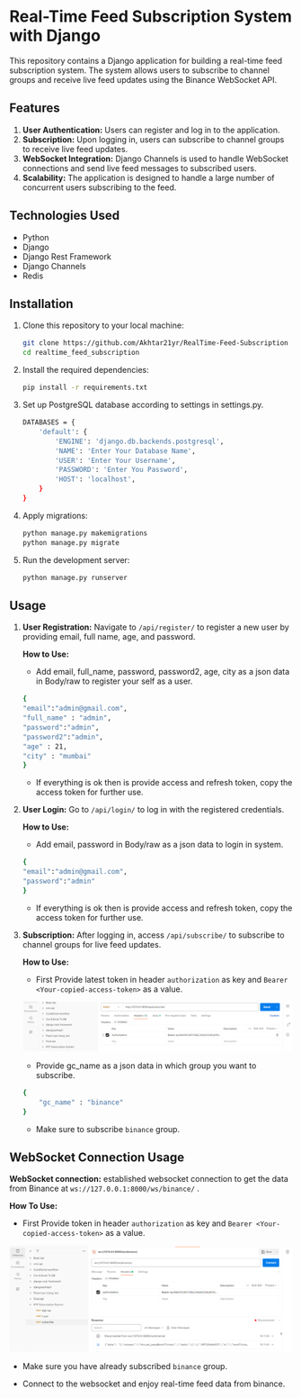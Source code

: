 # Real-Time Feed Subscription System with Django

This repository contains a Django application for building a real-time feed subscription system. The system allows users to subscribe to channel groups and receive live feed updates using the Binance WebSocket API.

## Features

1. **User Authentication:** Users can register and log in to the application.
2. **Subscription:** Upon logging in, users can subscribe to channel groups to receive live feed updates.
3. **WebSocket Integration:** Django Channels is used to handle WebSocket connections and send live feed messages to subscribed users.
4. **Scalability:** The application is designed to handle a large number of concurrent users subscribing to the feed.

## Technologies Used

- Python
- Django
- Django Rest Framework
- Django Channels
- Redis

## Installation

1. Clone this repository to your local machine:

   ```bash
   git clone https://github.com/Akhtar21yr/RealTime-Feed-Subscription
   cd realtime_feed_subscription
   ```
2. Install the required dependencies:

    ```bash
    pip install -r requirements.txt
    ```

3. Set up PostgreSQL database according to settings in settings.py.
    ```bash
    DATABASES = {
        'default': {
            'ENGINE': 'django.db.backends.postgresql',
            'NAME': 'Enter Your Database Name',
            'USER': 'Enter Your Username',
            'PASSWORD': 'Enter You Password',
            'HOST': 'localhost',  
        }
    }
    ```
4. Apply migrations:
    ```bash
    python manage.py makemigrations
    python manage.py migrate
    ```

5.  Run the development server:
    ```bash
    python manage.py runserver
    ```
## Usage

1. **User Registration:** Navigate to `/api/register/` to register a new user by providing email, full name, age, and password.
 
    **How to Use:**
    - Add email, full_name, password, password2, age, city as a  json data in Body/raw to register your self as a user.

    ```bash
    {
    "email":"admin@gmail.com",
    "full_name" : "admin",
    "password":"admin",
    "password2":"admin",
    "age" : 21,
    "city" : "mumbai"
    }
    ```
    - If everything is ok then is provide access and refresh token, copy the access token for further use.

2. **User Login:** Go to `/api/login/` to log in with the registered credentials.

    **How to Use:**
    - Add email, password in Body/raw as a  json data to login in system.
    ```bash
    {
    "email":"admin@gmail.com",
    "password":"admin"
    }
    ```
    - If everything is ok then is provide access and refresh token, copy the access token for further use.

3. **Subscription:** After logging in, access ``/api/subscribe/`` to subscribe to channel groups for live feed updates.
    
    **How to Use:**
    - First Provide latest token in header `authorization` as key and  `Bearer <Your-copied-access-token>` as a value.

    ![Example Image](readme-media/image/Screenshot-(10).png)
    - Provide gc_name as a json data in which group you want to subscribe.
    ```bash
    {
        "gc_name" : "binance"
    }
    ```
    - Make sure to subscribe `binance` group.
    



## WebSocket Connection Usage

**WebSocket connection:** established websocket connection to get the data from Binance at `ws://127.0.0.1:8000/ws/binance/` .

**How To Use:**
- First Provide token in header `authorization` as key and  `Bearer <Your-copied-access-token>` as a value.

![Example Image](readme-media/image/Screenshot-(11).png)

- Make sure you have already subscribed `binance` group.

- Connect to the websocket and enjoy real-time feed data from binance.





